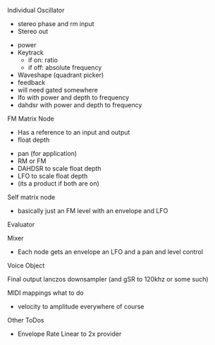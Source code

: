 Individual Oscillator

+ stereo phase and rm input
+ Stereo out
- power
- Keytrack
  - if on: ratio
  - if off: absolute frequency
- Waveshape (quadrant picker)
- feedback
- will need gated somewhere
- lfo with power and depth to frequency
- dahdsr with power and depth to frequency

FM Matrix Node
+ Has a reference to an input and output 
+ float depth
- pan (for application)
- RM or FM
- DAHDSR to scale float depth
- LFO to scale float depth
- (its a product if both are on)

Self matrix node
- basically just an FM level with an envelope and LFO

Evaluator

Mixer
- Each node gets an envelope an LFO and a pan and level control

Voice Object

Final output lanczos downsampler (and gSR to 120khz or some such)

MIDI mappings what to do
- velocity to amplitude everywhere of course

Other ToDos
- Envelope Rate Linear to 2x provider
